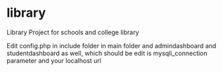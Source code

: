 # library
Library Project for schools and college library

Edit config.php in include folder in main folder and admindashboard and studentdashboard as well, which should be edit is mysqli_connection parameter and 
your localhost url
